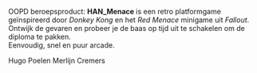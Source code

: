 OOPD beroepsproduct: 
**HAN_Menace** is een retro platformgame geïnspireerd door *Donkey Kong* en het *Red Menace* minigame uit *Fallout*.  
Ontwijk de gevaren en probeer je de baas op tijd uit te schakelen om de diploma te pakken.  
Eenvoudig, snel en puur arcade.

Hugo Poelen
Merlijn Cremers
